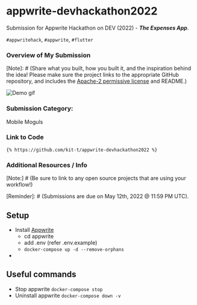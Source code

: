 # appwrite-devhackathon2022
Submission for Appwrite Hackathon on DEV (2022) - ***The Expenses App***.

`#appwritehack`, `#appwrite`, `#flutter`

### Overview of My Submission
[Note]: # (Share what you built, how you built it, and the inspiration behind the idea! Please make sure the project links to the appropriate GitHub repository, and includes the [Apache-2 permissive license](https://www.apache.org/licenses/LICENSE-2.0)  and README.)

![Demo gif]("./assets/demo.gif")

### Submission Category:

Mobile Moguls


### Link to Code

`{% https://github.com/kit-t/appwrite-devhackathon2022 %}`


### Additional Resources / Info

[Note:] # (Be sure to link to any open source projects that are using your workflow!)


[Reminder]: # (Submissions are due on May 12th, 2022 @ 11:59 PM UTC).

## Setup
- Install [Appwrite](https://appwrite.io/docs/installation)
  - cd appwrite
  - add .env (refer .env.example)
  - `docker-compose up -d --remove-orphans`
-

## Useful commands
- Stop appwrite
  `docker-compose stop`
- Uninstall appwrite
  `docker-compose down -v`

